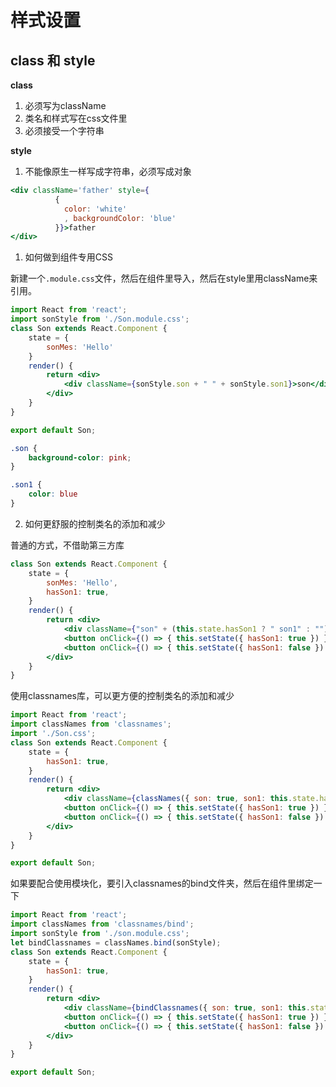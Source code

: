 # 样式设置

## class 和 style

**class**

1. 必须写为className
2. 类名和样式写在css文件里
3. 必须接受一个字符串

**style**
1. 不能像原生一样写成字符串，必须写成对象

```jsx
<div className='father' style={
          {
            color: 'white'
            , backgroundColor: 'blue'
          }}>father
</div>
```

1. 如何做到组件专用CSS

新建一个`.module.css`文件，然后在组件里导入，然后在style里用className来引用。

```jsx
import React from 'react';
import sonStyle from './Son.module.css';
class Son extends React.Component {
    state = {
        sonMes: 'Hello'
    }
    render() {
        return <div>
            <div className={sonStyle.son + " " + sonStyle.son1}>son</div>
        </div>
    }
}

export default Son;
```
```css
.son {
    background-color: pink;
}

.son1 {
    color: blue
}
``` 
2. 如何更舒服的控制类名的添加和减少

普通的方式，不借助第三方库

```jsx
class Son extends React.Component {
    state = {
        sonMes: 'Hello',
        hasSon1: true,
    }
    render() {
        return <div>
            <div className={"son" + (this.state.hasSon1 ? " son1" : "")}>son</div>
            <button onClick={() => { this.setState({ hasSon1: true }) }}>添加</button>
            <button onClick={() => { this.setState({ hasSon1: false }) }}>移除</button>
        </div>
    }
}
```
使用classnames库，可以更方便的控制类名的添加和减少

```jsx
import React from 'react';
import classNames from 'classnames';
import './Son.css';
class Son extends React.Component {
    state = {
        hasSon1: true,
    }
    render() {
        return <div>
            <div className={classNames({ son: true, son1: this.state.hasSon1 })}>son1</div>
            <button onClick={() => { this.setState({ hasSon1: true }) }}>添加</button>
            <button onClick={() => { this.setState({ hasSon1: false }) }}>移除</button>
        </div>
    }
}

export default Son;
```

如果要配合使用模块化，要引入classnames的bind文件夹，然后在组件里绑定一下

```jsx
import React from 'react';
import classNames from 'classnames/bind';
import sonStyle from './son.module.css';
let bindClassnames = classNames.bind(sonStyle);
class Son extends React.Component {
    state = {
        hasSon1: true,
    }
    render() {
        return <div>
            <div className={bindClassnames({ son: true, son1: this.state.hasSon1 })}>son1</div>
            <button onClick={() => { this.setState({ hasSon1: true }) }}>添加</button>
            <button onClick={() => { this.setState({ hasSon1: false }) }}>移除</button>
        </div>
    }
}

export default Son;
```